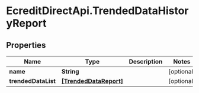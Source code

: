 # EcreditDirectApi.TrendedDataHistoryReport

## Properties

Name | Type | Description | Notes
------------ | ------------- | ------------- | -------------
**name** | **String** |  | [optional] 
**trendedDataList** | [**[TrendedDataReport]**](TrendedDataReport.md) |  | [optional] 


